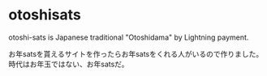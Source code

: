 # otoshisats
otoshi-sats is Japanese traditional "Otoshidama" by Lightning payment.

お年satsを貰えるサイトを作ったらお年satsをくれる人がいるので作りました。
時代はお年玉ではない、お年satsだ。
